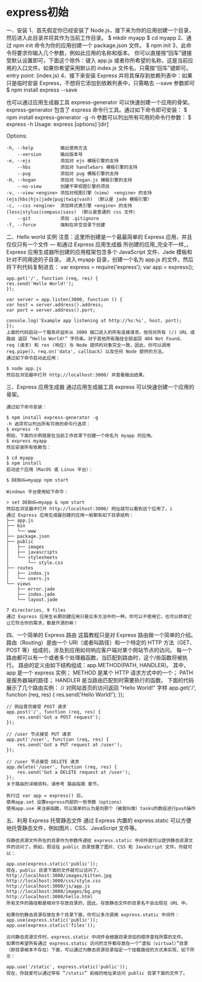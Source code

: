# express初始
一、安装
    1、首先假定你已经安装了 Node.js，接下来为你的应用创建一个目录，然后进入此目录并将其作为当前工作目录。
    $ mkdir myapp
    $ cd myapp
    2、通过 npm init 命令为你的应用创建一个 package.json 文件。
    $ npm init
    3、此命令将要求你输入几个参数，例如此应用的名称和版本。 你可以直接按“回车”键接受默认设置即可，下面这个除外：键入 app.js 或者你所希望的名称，这是当前应用的入口文件。如果你希望采用默认的 index.js 文件名，只需按“回车”键即可。
    entry point: (index.js)
    4、接下来安装 Express 并将其保存到依赖列表中：如果只是临时安装 Express，不想将它添加到依赖列表中，只需略去 --save 参数即可
    $ npm install express --save
   
   也可以通过应用生成器工具 express-generator 可以快速创建一个应用的骨架。
   express-generator 包含了 express 命令行工具。通过如下命令即可安装：
   $ npm install express-generator -g
   -h 参数可以列出所有可用的命令行参数：
   $ express -h
   Usage: express [options] [dir]

   Options:

    -h, --help          输出使用方法
        --version       输出版本号
    -e, --ejs           添加对 ejs 模板引擎的支持
        --hbs           添加对 handlebars 模板引擎的支持
        --pug           添加对 pug 模板引擎的支持
    -H, --hogan         添加对 hogan.js 模板引擎的支持
        --no-view       创建不带视图引擎的项目
    -v, --view <engine> 添加对视图引擎（view） <engine> 的支持 (ejs|hbs|hjs|jade|pug|twig|vash) （默认是 jade 模板引擎）
    -c, --css <engine>  添加样式表引擎 <engine> 的支持 (less|stylus|compass|sass) （默认是普通的 css 文件）
        --git           添加 .gitignore
    -f, --force         强制在非空目录下创建
    
    
二、Hello world 实例
    注意：这里所创建是一个最最简单的 Express 应用，并且仅仅只有一个文件 — 和通过 Express 应用生成器 所创建的应用_完全不一样_，Express 应用生成器所创建的应用框架包含多个 JavaScript 文件、Jade 模板和针对不同用途的子目录。
    进入 myapp 目录，创建一个名为 app.js 的文件，然后将下列代码复制进去：
    var express = require('express');
    var app = express();

    app.get('/', function (req, res) {
    res.send('Hello World!');
    });

    var server = app.listen(3000, function () {
    var host = server.address().address;
    var port = server.address().port;

    console.log('Example app listening at http://%s:%s', host, port);
    });
    上面的代码启动一个服务并监听从 3000 端口进入的所有连接请求。他将对所有 (/) URL 或 路由 返回 “Hello World!” 字符串。对于其他所有路径全部返回 404 Not Found。
    req (请求) 和 res (响应) 与 Node 提供的对象完全一致，因此，你可以调用 req.pipe()、req.on('data', callback) 以及任何 Node 提供的方法。
    通过如下命令启动此应用：

    $ node app.js
    然后在浏览器中打开 http://localhost:3000/ 并查看输出结果。

三、Express 应用生成器
    通过应用生成器工具 express 可以快速创建一个应用的骨架。

    通过如下命令安装：
    
    $ npm install express-generator -g
    -h 选项可以列出所有可用的命令行选项：
    $ express -h
    例如，下面的示例就是在当前工作目录下创建一个命名为 myapp 的应用。
    $ express myapp
    然后安装所有依赖包：

    $ cd myapp 
    $ npm install
    启动这个应用（MacOS 或 Linux 平台）：

    $ DEBUG=myapp npm start

    Windows 平台使用如下命令：

    > set DEBUG=myapp & npm start
    然后在浏览器中打开 http://localhost:3000/ 网址就可以看到这个应用了。i
    通过 Express 应用生成器创建的应用一般都有如下目录结构：
    ├── app.js
    ├── bin
    │   └── www
    ├── package.json
    ├── public
    │   ├── images
    │   ├── javascripts
    │   └── stylesheets
    │       └── style.css
    ├── routes
    │   ├── index.js
    │   └── users.js
    └── views
        ├── error.jade
        ├── index.jade
        └── layout.jade

    7 directories, 9 files
    通过 Express 应用生长期创建应用只是众多方法中的一种。你可以不使用它，也可以修改它让它符合你的需求，都是开源的嘛！

四、一个简单的 Express 路由
    这篇教程只是对 Express 路由做一个简单的介绍。路由（Routing）是由一个 URI（或者叫路径）和一个特定的 HTTP 方法（GET、POST 等）组成的，涉及到应用如何响应客户端对某个网站节点的访问。
    每一个路由都可以有一个或者多个处理器函数，当匹配到路由时，这个/些函数将被执行。
    路由的定义由如下结构组成：app.METHOD(PATH, HANDLER)。
    其中，app 是一个 express 实例；
    METHOD 是某个 HTTP 请求方式中的一个；
    PATH 是服务器端的路径；
    HANDLER 是当路由匹配到时需要执行的函数。
    下面的代码展示了几个路由实例：
    // 对网站首页的访问返回 "Hello World!" 字样
    app.get('/', function (req, res) {
        res.send('Hello World!');
    });

    // 网站首页接受 POST 请求
    app.post('/', function (req, res) {
        res.send('Got a POST request');
    });

    // /user 节点接受 PUT 请求
    app.put('/user', function (req, res) {
        res.send('Got a PUT request at /user');
    });

    // /user 节点接受 DELETE 请求
    app.delete('/user', function (req, res) {
        res.send('Got a DELETE request at /user');
    });
    关于路由的详细资料，请参考 路由指南 章节。
    
    执行过 var app = express() 后，
    使用app.set 设置express内部的一些参数（options）
    使用app.use 来注册函数，可以简单的认为是向那个（被我叫做）tasks的数组进行push操作

五、利用 Express 托管静态文件
    通过 Express 内置的 express.static 可以方便地托管静态文件，例如图片、CSS、JavaScript 文件等。

    将静态资源文件所在的目录作为参数传递给 express.static 中间件就可以提供静态资源文件的访问了。例如，假设在 public 目录放置了图片、CSS 和 JavaScript 文件，你就可以：

    app.use(express.static('public'));
    现在，public 目录下面的文件就可以访问了。
    http://localhost:3000/images/kitten.jpg
    http://localhost:3000/css/style.css
    http://localhost:3000/js/app.js
    http://localhost:3000/images/bg.png
    http://localhost:3000/hello.html
    所有文件的路径都是相对于存放目录的，因此，存放静态文件的目录名不会出现在 URL 中。
    
    如果你的静态资源存放在多个目录下面，你可以多次调用 express.static 中间件：
    app.use(express.static('public'));
    app.use(express.static('files'));

    访问静态资源文件时，express.static 中间件会根据目录添加的顺序查找所需的文件。
    如果你希望所有通过 express.static 访问的文件都存放在一个“虚拟（virtual）”目录（即目录根本不存在）下面，可以通过为静态资源目录指定一个挂载路径的方式来实现，如下所示：

    app.use('/static', express.static('public'));
    现在，你就爱可以通过带有 “/static” 前缀的地址来访问 public 目录下面的文件了。
